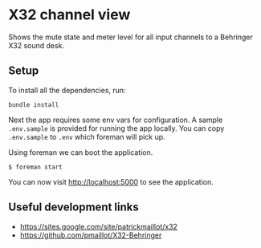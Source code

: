 # X32 channel view

Shows the mute state and meter level for all input channels to a Behringer X32 sound desk.

## Setup
To install all the dependencies, run:

```
bundle install
```

Next the app requires some env vars for configuration. A sample `.env.sample` is provided for running the app locally. You can copy `.env.sample` to `.env` which foreman will pick up.

Using foreman we can boot the application.

```
$ foreman start
```

You can now visit <http://localhost:5000> to see the application.

## Useful development links
 - https://sites.google.com/site/patrickmaillot/x32
 - https://github.com/pmaillot/X32-Behringer

